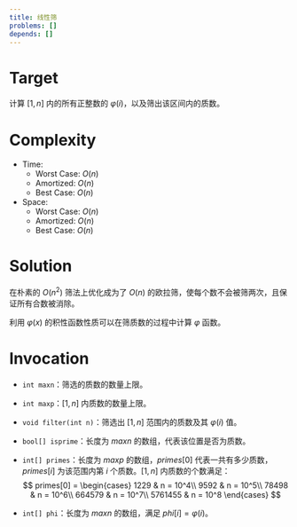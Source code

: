 ```yaml
---
title: 线性筛
problems: []
depends: []
---
```


# Target

计算 $[1, n]$ 内的所有正整数的 $\varphi(i)$，以及筛出该区间内的质数。

# Complexity

* Time:
  * Worst Case: $O(n)$
  * Amortized: $O(n)$
  * Best Case: $O(n)$
* Space:
  * Worst Case: $O(n)$
  * Amortized: $O(n)$
  * Best Case: $O(n)$

# Solution

在朴素的 $O(n^2)$ 筛法上优化成为了 $O(n)$ 的欧拉筛，使每个数不会被筛两次，且保证所有合数被消除。

利用 $\varphi(x)$ 的积性函数性质可以在筛质数的过程中计算 $\varphi$ 函数。

# Invocation

* `int maxn`：筛选的质数的数量上限。

* `int maxp`：$[1, n]$ 内质数的数量上限。

* `void filter(int n)`：筛选出 $[1, n]$ 范围内的质数及其 $\varphi(i)$ 值。

* `bool[] isprime`：长度为 $maxn$ 的数组，代表该位置是否为质数。

* `int[] primes`：长度为 $maxp$ 的数组，$primes[0]$ 代表一共有多少质数，$primes[i]$ 为该范围内第 $i$ 个质数。$[1, n]$ 内质数的个数满足：
  $$
  primes[0] = \begin{cases}
  1229 & n = 10^4\\
  9592 & n = 10^5\\
  78498 & n = 10^6\\
  664579 & n = 10^7\\
  5761455 & n = 10^8
  \end{cases}
  $$

* `int[] phi`：长度为 $maxn$ 的数组，满足 $phi[i] = \varphi(i)$。


